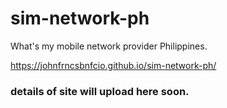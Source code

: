 # sim-network-ph
What's my mobile network provider Philippines.

https://johnfrncsbnfcio.github.io/sim-network-ph/

### details of site will upload here soon.
